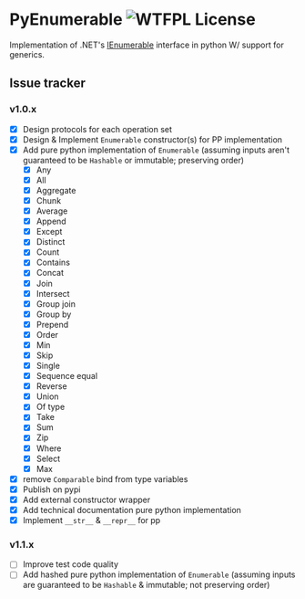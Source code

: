 # PyEnumerable ![WTFPL License](http://www.wtfpl.net/wp-content/uploads/2012/12/wtfpl-badge-4.png)

Implementation of .NET's [IEnumerable](https://learn.microsoft.com/en-us/dotnet/api/system.collections.generic.ienumerable-1?view=net-9.0) interface in python W/ support for generics.

## Issue tracker
### v1.0.x
- [x] Design protocols for each operation set
- [x] Design & Implement `Enumerable` constructor(s) for PP implementation
- [x] Add pure python implementation of `Enumerable` (assuming inputs aren't guaranteed to be `Hashable` or immutable; preserving order)
    - [x] Any
    - [x] All
    - [x] Aggregate
    - [x] Chunk
    - [x] Average
    - [x] Append
    - [x] Except
    - [x] Distinct
    - [x] Count
    - [x] Contains
    - [x] Concat
    - [x] Join
    - [x] Intersect
    - [x] Group join
    - [x] Group by
    - [x] Prepend
    - [x] Order
    - [x] Min
    - [x] Skip
    - [x] Single
    - [x] Sequence equal
    - [x] Reverse
    - [x] Union
    - [x] Of type
    - [x] Take
    - [x] Sum
    - [x] Zip
    - [x] Where
    - [x] Select
    - [x] Max
- [x] remove `Comparable` bind from type variables
- [x] Publish on pypi
- [x] Add external constructor wrapper
- [x] Add technical documentation pure python implementation
- [x] Implement `__str__` & `__repr__` for pp
### v1.1.x
- [ ] Improve test code quality
- [ ] Add hashed pure python implementation of `Enumerable` (assuming inputs are guaranteed to be `Hashable` & immutable; not preserving order)
